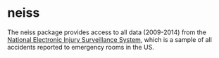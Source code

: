 # neiss

The neiss package provides access to all data (2009-2014) from the [National Electronic Injury Surveillance System](http://www.cpsc.gov/en/Research--Statistics/NEISS-Injury-Data/), which is a sample of all accidents reported to emergency rooms in the US.
